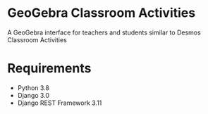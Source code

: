 # GeoGebra Classroom Activities
A GeoGebra interface for teachers and students similar to Desmos Classroom Activities

# Requirements
- Python 3.8
- Django 3.0
- Django REST Framework 3.11
